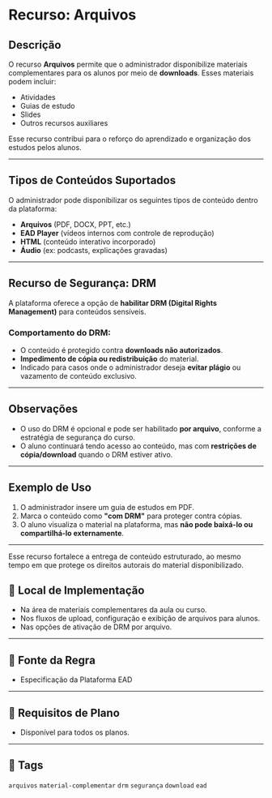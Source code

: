 # Recurso: Arquivos

## Descrição

O recurso **Arquivos** permite que o administrador disponibilize materiais complementares para os alunos por meio de **downloads**. Esses materiais podem incluir:

- Atividades
- Guias de estudo
- Slides
- Outros recursos auxiliares

Esse recurso contribui para o reforço do aprendizado e organização dos estudos pelos alunos.

---

## Tipos de Conteúdos Suportados

O administrador pode disponibilizar os seguintes tipos de conteúdo dentro da plataforma:

- **Arquivos** (PDF, DOCX, PPT, etc.)
- **EAD Player** (vídeos internos com controle de reprodução)
- **HTML** (conteúdo interativo incorporado)
- **Áudio** (ex: podcasts, explicações gravadas)

---

## Recurso de Segurança: DRM

A plataforma oferece a opção de **habilitar DRM (Digital Rights Management)** para conteúdos sensíveis.

### Comportamento do DRM:
- O conteúdo é protegido contra **downloads não autorizados**.
- **Impedimento de cópia ou redistribuição** do material.
- Indicado para casos onde o administrador deseja **evitar plágio** ou vazamento de conteúdo exclusivo.

---

## Observações

- O uso do DRM é opcional e pode ser habilitado **por arquivo**, conforme a estratégia de segurança do curso.
- O aluno continuará tendo acesso ao conteúdo, mas com **restrições de cópia/download** quando o DRM estiver ativo.

---

## Exemplo de Uso

1. O administrador insere um guia de estudos em PDF.
2. Marca o conteúdo como **"com DRM"** para proteger contra cópias.
3. O aluno visualiza o material na plataforma, mas **não pode baixá-lo ou compartilhá-lo externamente**.

---

Esse recurso fortalece a entrega de conteúdo estruturado, ao mesmo tempo em que protege os direitos autorais do material disponibilizado.

## 🧩 Local de Implementação

- Na área de materiais complementares da aula ou curso.
- Nos fluxos de upload, configuração e exibição de arquivos para alunos.
- Nas opções de ativação de DRM por arquivo.

---

## 📄 Fonte da Regra

- Especificação da Plataforma EAD

---

## 🔐 Requisitos de Plano

- Disponível para todos os planos.

---

## 🔗 Tags

`arquivos` `material-complementar` `drm` `segurança` `download` `ead`

